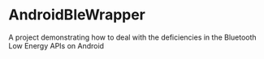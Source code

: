 # AndroidBleWrapper
A project demonstrating how to deal with the deficiencies in the Bluetooth Low Energy APIs on Android
